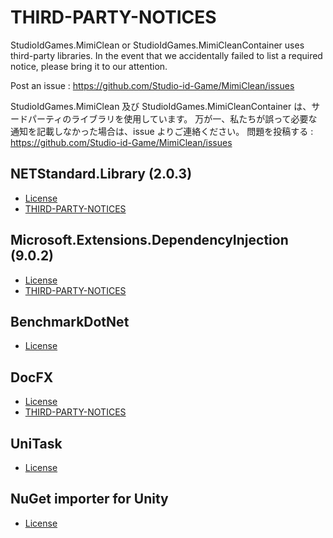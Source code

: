 # THIRD-PARTY-NOTICES

StudioIdGames.MimiClean or StudioIdGames.MimiCleanContainer uses third-party libraries. 
In the event that we accidentally failed to list a required notice, please bring it to our attention. 

Post an issue : https://github.com/Studio-id-Game/MimiClean/issues

StudioIdGames.MimiClean 及び StudioIdGames.MimiCleanContainer は、サードパーティのライブラリを使用しています。
万が一、私たちが誤って必要な通知を記載しなかった場合は、issue よりご連絡ください。
問題を投稿する : https://github.com/Studio-id-Game/MimiClean/issues

## NETStandard.Library (2.0.3)

- [License](https://github.com/dotnet/standard/blob/release/3.0/LICENSE.TXT)
- [THIRD-PARTY-NOTICES](https://github.com/dotnet/standard/blob/release/3.0/THIRD-PARTY-NOTICES.TXT)


## Microsoft.Extensions.DependencyInjection (9.0.2)

- [License](https://github.com/dotnet/runtime/?path=LICENSE.TXT)
- [THIRD-PARTY-NOTICES](https://github.com/dotnet/runtime/?path=THIRD-PARTY-NOTICES.TXT)

## BenchmarkDotNet

- [License](https://github.com/dotnet/BenchmarkDotNet/?path=LICENSE.md)

## DocFX

- [License](https://github.com/dotnet/docfx/?path=LICENSE)
- [THIRD-PARTY-NOTICES](https://github.com/dotnet/docfx/?path=THIRD-PARTY-NOTICES.TXT)

## UniTask

- [License](https://github.com/Cysharp/UniTask/?path=LICENSE)

## NuGet importer for Unity

- [License](https://github.com/kumaS-nu/NuGet-importer-for-Unity/?path=LICENSE.txt)